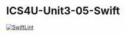 # ICS4U-Unit3-05-Swift
[![SwiftLint](https://github.com/Ryan-ChungKamChung/ICS4U-Unit3-05-Swift/workflows/SwiftLint/badge.svg)](https://github.com/Ryan-ChungKamChung/ICS4U-Unit3-05-Swift/actions)
